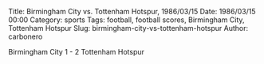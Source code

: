 Title: Birmingham City vs. Tottenham Hotspur, 1986/03/15
Date: 1986/03/15 00:00
Category: sports
Tags: football, football scores, Birmingham City, Tottenham Hotspur
Slug: birmingham-city-vs-tottenham-hotspur
Author: carbonero


Birmingham City 1 - 2 Tottenham Hotspur
